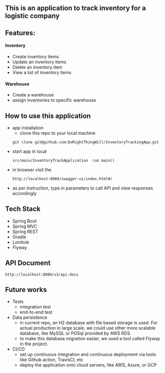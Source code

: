 ## This is an application to track inventory for a logistic company

## Features:
#### Inventory
- Create inventory items
- Update an inventory items
- Delete an inventory item
- View a list of inventory items
#### Warehouse
- Create a warehouse
- assign inventories to specific warehouse
## How to use this application
- app installation
  - clone this repo to your local machine
  ```
  git clone git@github.com:DoRightThingWill/InventoryTrackingApp.git
  ```
- start app in local
  ```
  src/main/InventoryTrackApplication  run main()
  ```
- in browser visit the 
  ``` 
  http://localhost:8080/swagger-ui/index.html#/
  ```
- as per instruction, type in parameters to call API and view responses accordingly
## Tech Stack
- Spring Boot
- Spring MVC
- Spring REST
- Gradle
- Lombok
- Flyway

## API Document
```
http://localhost:8080/v3/api-docs
```

## Future works
- Tests
  - integration test
  - end-to-end test
- Data persistence
  - in current repo, an H2 database with file based storage is used. For actual production in large scale, we could use other more scalable database, like MySQL or PGSql provided by AWS RDS.
  - to make this database migration easier, we used a tool called Flyway in the project.
- CI/CD
  - set up continuous integration and continuous deployment via tools like Github action, TravisCI, etc
  - deploy the application onto cloud servers, like AWS, Azure, or GCP
